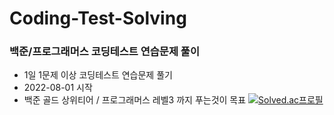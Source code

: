 # Coding-Test-Solving
### 백준/프로그래머스 코딩테스트 연습문제 풀이 
* 1일 1문제 이상 코딩테스트 연습문제 풀기
* 2022-08-01 시작
* 백준 골드 상위티어 / 프로그래머스 레벨3 까지 푸는것이 목표
[![Solved.ac프로필](http://mazassumnida.wtf/api/v2/generate_badge?boj=iwhy7979)](https://solved.ac/iwhy7979)
